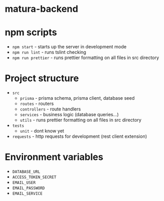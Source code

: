# matura-backend

# npm scripts

- `npm start` - starts up the server in development mode
- `npm run lint` - runs tslint checking 
- `npm run prettier` - runs prettier formatting on all files in src directory

# Project structure

- `src`
  - `prisma` - prisma schema, prisma client, database seed
  - `routes` - routers
  - `controllers` - route handlers
  - `services` - business logic (database queries...)
  - `utils` - runs prettier formatting on all files in src directory
- `tests`
  - `unit` - dont know yet  
- `requests` - http requests for development (rest client extension)

# Environment variables
  - `DATABASE_URL`
  - `ACCESS_TOKEN_SECRET`
  - `EMAIL_USER`
  - `EMAIL_PASSWORD`
  - `EMAIL_SERVICE`
